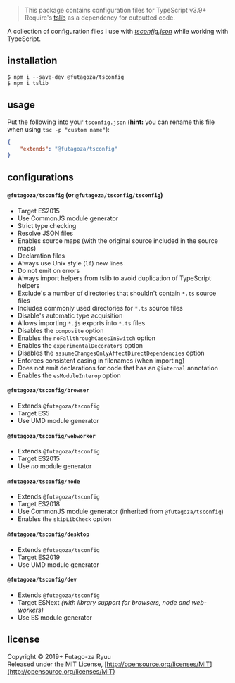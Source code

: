> This package contains configuration files for TypeScript v3.9+<br>
> Require's [tslib](https://www.npmjs.com/package/tslib) as a dependency for outputted code.

A collection of configuration files I use with _[tsconfig.json](https://www.typescriptlang.org/v2/en/tsconfig)_ while working with TypeScript.

## installation

```console
$ npm i --save-dev @futagoza/tsconfig
$ npm i tslib
```

## usage

Put the following into your `tsconfig.json` (__hint:__ you can rename this file when using `tsc -p "custom name"`):

```json
{
    "extends": "@futagoza/tsconfig"
}
```

## configurations

#### __`@futagoza/tsconfig`__ (or __`@futagoza/tsconfig/tsconfig`__)

- Target ES2015
- Use CommonJS module generator
- Strict type checking
- Resolve JSON files
- Enables source maps (with the original source included in the source maps)
- Declaration files
- Always use Unix style (`lf`) new lines
- Do not emit on errors
- Always import helpers from tslib to avoid duplication of TypeScript helpers
- Exclude's a number of directories that shouldn't contain `*.ts` source files
- Includes commonly used directories for `*.ts` source files
- Disable's automatic type acquisition
- Allows importing `*.js` exports into `*.ts` files
- Disables the `composite` option
- Enables the `noFallthroughCasesInSwitch` option
- Enables the `experimentalDecorators` option
- Disables the `assumeChangesOnlyAffectDirectDependencies` option
- Enforces consistent casing in filenames (when importing)
- Does not emit declarations for code that has an `@internal` annotation
- Enables the `esModuleInterop` option

#### __`@futagoza/tsconfig/browser`__

- Extends `@futagoza/tsconfig`
- Target ES5
- Use UMD module generator

#### __`@futagoza/tsconfig/webworker`__

- Extends `@futagoza/tsconfig`
- Target ES2015
- Use _no_ module generator

#### __`@futagoza/tsconfig/node`__

- Extends `@futagoza/tsconfig`
- Target ES2018
- Use CommonJS module generator (inherited from `@futagoza/tsconfig`)
- Enables the `skipLibCheck` option

#### __`@futagoza/tsconfig/desktop`__

- Extends `@futagoza/tsconfig`
- Target ES2019
- Use UMD module generator

#### __`@futagoza/tsconfig/dev`__

- Extends `@futagoza/tsconfig`
- Target ESNext _(with library support for browsers, node and web-workers)_
- Use ES module generator

## license

Copyright © 2019+ Futago-za Ryuu<br>
Released under the MIT License, [http://opensource.org/licenses/MIT](http://opensource.org/licenses/MIT)
